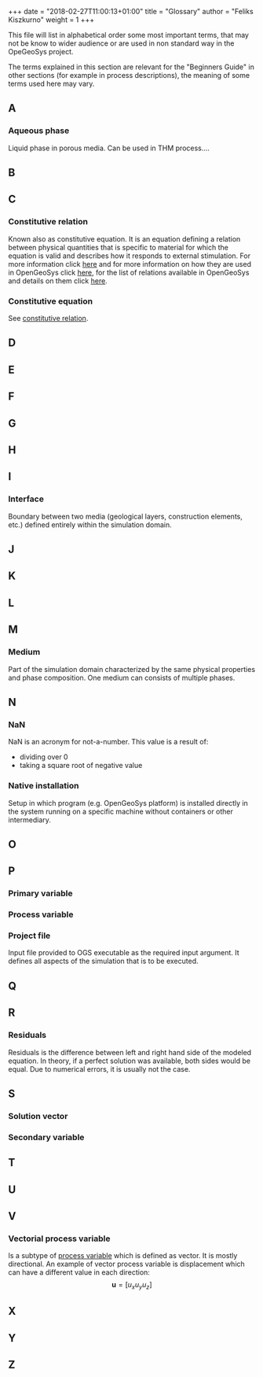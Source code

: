 +++
date = "2018-02-27T11:00:13+01:00"
title = "Glossary"
author = "Feliks Kiszkurno"
weight = 1
+++

This file will list in alphabetical order some most important terms, that may not be know to wider audience or are used in non
standard way in the OpeGeoSys project.

The terms explained in this section are relevant for the "Beginners Guide" in other sections (for example in process
descriptions), the meaning of some terms used here may vary.

## A

### Aqueous phase

Liquid phase in porous media. Can be used in THM process....

## B

## C

### Constitutive relation

Known also as constitutive equation. It is an equation defining a relation between physical quantities that is specific to
material for which the equation is valid and describes how it responds to external stimulation. For more information click [here](https://en.wikipedia.org/wiki/Constitutive_equation) and for more information on how they are used in OpenGeoSys click [here](/docs/userguide/blocks/processes/#constitutive-relations), for the list of relations available in OpenGeoSys and details on
them click [here](/docs/userguide/blocks/misc/constitutive_relations).

### Constitutive equation

See [constitutive relation](/docs/userguide/troubleshooting/glossary/#constitutive-relation).

## D

## E

## F

## G

## H

## I

### Interface

Boundary between two media (geological layers, construction elements, etc.) defined entirely within the simulation domain.

## J

## K

## L

## M

### Medium

Part of the simulation domain characterized by the same physical properties and phase composition. One medium can consists of multiple phases.  

## N

### NaN

NaN is an acronym for not-a-number. This value is a result of:

- dividing over 0
- taking a square root of negative value

### Native installation

Setup in which program (e.g. OpenGeoSys platform) is installed directly in the system running on a specific machine without
containers or other intermediary.

## O

## P

### Primary variable

### Process variable

### Project file

Input file provided to OGS executable as the required input argument. It defines all aspects of the simulation that is to be
executed.

## Q

## R

### Residuals

Residuals is the difference between left and right hand side of the modeled equation. In theory, if a perfect solution was
available, both sides would be equal. Due to numerical errors, it is usually not the case.

## S

### Solution vector

### Secondary variable

## T

## U

## V

### Vectorial process variable

Is a subtype of [process variable](/docs/userguide/troubleshooting/glossary/#process-variable) which is defined as vector. It
is mostly directional. An example of vector process variable is displacement which can have a different value in each direction:
$$
\mathbf{u} = [u_x u_y u_z]
$$

## X

## Y

## Z
